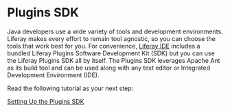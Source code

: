 # Plugins SDK [](id=plugins-sdk-lp-6-2-develop-tutorial)

Java developers use a wide variety of tools and development environments.
Liferay makes every effort to remain tool agnostic, so you can choose the tools
that work best for you. For convenience, 
[Liferay IDE](https://www-ldn.liferay.com/develop/tutorials/-/knowledge_base/liferay-ide-lp-6-2-develop-tutorial)
includes a bundled Liferay
Plugins Software Development Kit (SDK) but you can use the Liferay Plugins SDK
all by itself. The Plugins SDK leverages Apache Ant as its build tool and can be
used along with any text editor or Integrated Development Environment (IDE). 

Read the following tutorial as your next step:

[Setting Up the Plugins SDK](https://www-ldn.liferay.com/develop/tutorials/-/knowledge_base/setting-up-the-plugins-sdk-lp-6-2-develop-tutorial)

